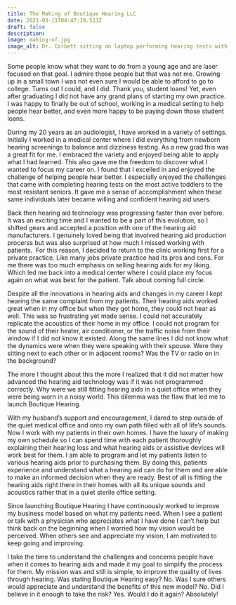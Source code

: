 ```yaml
---
title: The Making of Boutique Hearing LLC
date: 2021-03-11T04:47:19.533Z
draft: false
description:
image: making-of.jpg
image_alt: Dr. Corbett sitting on laptop performing hearing tests with a patient
---
```


<!--StartFragment-->

Some people know what they want to do from a young age and are laser focused on that goal. I admire those people but that was not me. Growing up in a small town I was not even sure I would be able to afford to go to college. Turns out I could, and I did. Thank you, student loans! Yet, even after graduating I did not have any grand plans of starting my own practice. I was happy to finally be out of school, working in a medical setting to help people hear better, and even more happy to be paying down those student loans.

During my 20 years as an audiologist, I have worked in a variety of settings. Initially I worked in a medical center where I did everything from newborn hearing screenings to balance and dizziness testing. As a new grad this was a great fit for me. I embraced the variety and enjoyed being able to apply what I had learned. This also gave me the freedom to discover what I wanted to focus my career on. I found that I excelled in and enjoyed the challenge of helping people hear better. I especially enjoyed the challenges that came with completing hearing tests on the most active toddlers to the most resistant seniors. It gave me a sense of accomplishment when these same individuals later became willing and confident hearing aid users.

Back then hearing aid technology was progressing faster than ever before. It was an exciting time and I wanted to be a part of this evolution, so I shifted gears and accepted a position with one of the hearing aid manufacturers. I genuinely loved being that involved hearing aid production procerss but was also surprised at how much I missed working with patients.  For this reason, I decided to return to the clinic working first for a private practice. Like many jobs private practice had its pros and cons. For me there was too much emphasis on selling hearing aids for my liking. Which led me back into a medical center where I could place my focus again on what was best for the patient. Talk about coming full circle.

Despite all the innovations in hearing aids and changes in my career I kept hearing the same complaint from my patients. Their hearing aids worked great when in my office but when they got home, they could not hear as well. This was so frustrating yet made sense. I could not accurately replicate the acoustics of their home in my office. I could not program for the sound of their heater, air conditioner, or the traffic noise from their window if I did not know it existed. Along the same lines I did not know what the dynamics were when they were speaking with their spouse. Were they sitting next to each other or in adjacent rooms? Was the TV or radio on in the background?

The more I thought about this the more I realized that it did not matter how advanced the hearing aid technology was if it was not programmed correctly. Why were we still fitting hearing aids in a quiet office when they were being worn in a noisy world. This dilemma was the flaw that led me to launch Boutique Hearing.

With my husband’s support and encouragement, I dared to step outside of the quiet medical office and onto my own path filled with all of life’s sounds. Now I work with my patients in their own homes. I have the luxury of making my own schedule so I can spend time with each patient thoroughly explaining their hearing loss and what hearing aids or assistive devices will work best for them. I am able to program and let my patients listen to various hearing aids prior to purchasing them. By doing this, patients experience and understand what a hearing aid can do for them and are able to make an informed decision when they are ready. Best of all is fitting the hearing aids right there in their homes with all its unique sounds and acoustics rather that in a quiet sterile office setting.

Since launching Boutique Hearing I have continuously worked to improve my business model based on what my patients need. When I see a patient or talk with a physician who appreciates what I have done I can’t help but think back on the beginning when I worried how my vision would be perceived. When others see and appreciate my vision, I am motivated to keep going and improving.

I take the time to understand the challenges and concerns people have when it comes to hearing aids and made it my goal to simplify the process for them. My mission was and still is simple, to improve the quality of lives through hearing. Was stating Boutique Hearing easy? No. Was I sure others would appreciate and understand the benefits of this new model? No. Did I believe in it enough to take the risk? Yes. Would I do it again? Absolutely!

<!--EndFragment-->
